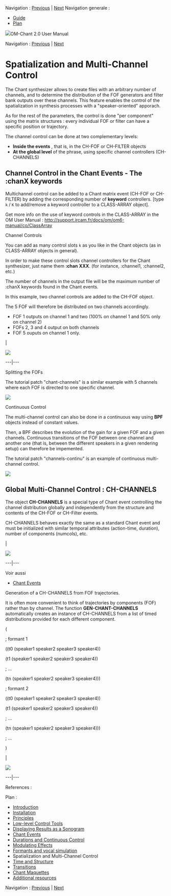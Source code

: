 
Navigation : [Previous](Formants "page précédente\(Formants and
vocal simulation\)") | [Next](Time "Next\(Time and
Structure\)")
Navigation generale :

  * [Guide](OM-Chant)
  * [Plan](OM-Chant_1)



![](../tplRes/page/empty.gif)OM-Chant 2.0 User Manual

Navigation : [Previous](Formants "page précédente\(Formants and
vocal simulation\)") | [Next](Time "Next\(Time and
Structure\)")


# Spatialization and Multi-Channel Control

The Chant synthesizer allows to create files with an arbitrary number of
channels, and to determine the distribution of the FOF generators and filter
bank outputs over these channels. This feature enables the control of the
spatialization in synthesis processes with a "speaker-oriented" apporach.

As for the rest of the parameters, the control is done "per component" using
the matrix structures : every individual FOF or filter can have a specific
position or trajectory.

The channel control can be done at two complementary levels:

  *  **Inside the events** , that is, in the CH-FOF or CH-FILTER objects
  *  **At the global level** of the phrase, using specific channel controllers (CH-CHANNELS)

## Channel Control in the Chant Events \- The :chanX keywords

Multichannel control can be added to a Chant matrix event (CH-FOF or CH-
FILTER) by adding the corresponding number of **keyword** controllers. [type
`k` / `K` to add/remove a keyword controller to a CLASS-ARRAY object].

Get more info on the use of keyword controls in the CLASS-ARRAY in the OM User
Manual : http://support.ircam.fr/docs/om/om6-manual/co/ClassArray

Channel Controls

You can add as many control slots `k` as you like in the Chant objects (as in
CLASS-ARRAY objects in general).

In order to make these control slots channel controllers for the Chant
synthesizer, just name them **:chan** **XXX**. (for instance, :channel1,
:channel2, etc.)

The number of channels in the output file will be the maximum number of :chanX
keywords found in the Chant events.

In this example, two channel controls are added to the CH-FOF object.

The 5 FOF will therefore be distributed on two channels accordingly.

  * FOF 1 outputs on channel 1 and two (100% on channel 1 and 50% only on channel 2)
  * FOFs 2, 3 and 4 output on both channels
  * FOF 5 ouputs on channel 1 only.

|

![](../res/fof-channels.png)  
  
---|---  
  
Splitting the FOFs

The tutorial patch "chant-channels" is a similar example with 5 channels where
each FOF is directed to one specific channel.

![](../res/split-channels.png)

Continuous Control

The multi-channel control can also be done in a continuous way using **BPF**
objects instead of constant values.

Then, a BPF describes the evolution of the gain for a given FOF and a given
channels. Continuous transitions of the FOF between one channel and another
one (that is, between the different speakers in a given rendering setup) can
therefore be impemented.

The tutorial patch "channels-continu" is an example of continuous multi-
channel control.

[![](../res/channels-continu_1.png)](../res/channels-continu.png "Cliquez pour
agrandir")

## Global Multi-Channel Control : CH-CHANNELS

The object **CH-CHANNELS** is a special type of Chant event controlling the
channel distribution globally and independently from the structure and
contents of the CH-FOF or CH-Filter events.

CH-CHANNELS behaves exactly the same as a standard Chant event and must be
initialized with similar temporal attributes (action-time, duration), number
of components (numcols), etc.

|

![](../res/ch-channels.png)  
  
---|---  
  
Voir aussi

  * [Chant Events](Events)

Generation of a CH-CHANNELS from FOF trajectories.

It is often more convenient to think of trajectories by components (FOF)
rather than by channel. The function **GEN-CHANT-CHANNELS** automatically
creates an instance of CH-CHANNELS from a list of timed distributions provided
for each different component.

(

; formant 1

((t0 (speaker1 speaker2 speaker3 speaker4))

(t1 (speaker1 speaker2 speaker3 speaker4))

; ...

(tn (speaker1 speaker2 speaker3 speaker4)))

; formant 2

((t0 (speaker1 speaker2 speaker3 speaker4))

(t1 (speaker1 speaker2 speaker3 speaker4))

; ...

(tn (speaker1 speaker2 speaker3 speaker4)))

; ...

)

|

![](../res/gen-ch-channels.png)  
  
---|---  
  
References :

Plan :

  * [Introduction](OM-Chant)
  * [Installation](Install)
  * [Principles](Intro)
  * [Low-level Control Tools](Low)
  * [Displaying Results as a Sonogram](Display)
  * [Chant Events](Events)
  * [Durations and Continuous Control](Continuous)
  * [Modulating Effects](Modulation)
  * [Formants and vocal simulation](Formants)
  * Spatialization and Multi-Channel Control
  * [Time and Structure](Time)
  * [Transitions](Transitions)
  * [Chant Maquettes](Maquette)
  * [Additional resources](Resources)

Navigation : [Previous](Formants "page précédente\(Formants and
vocal simulation\)") | [Next](Time "Next\(Time and
Structure\)")
